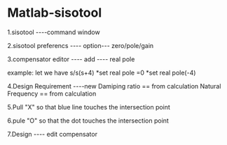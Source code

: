 # Matlab-sisotool


1.sisotool ----command window

2.sisotool preferencs ---- option--- zero/pole/gain

3.compensator editor ---- add ---- real pole

example:
let we have s/s(s+4)
*set real pole =0
*set real pole(-4)


4.Design Requirement ----new
Damiping ratio == from calculation
Natural Frequency == from calculation 

5.Pull "X" so that blue line touches the intersection point

6.pule "O" so that the dot touches the intersection point 

7.Design ---- edit compensator

